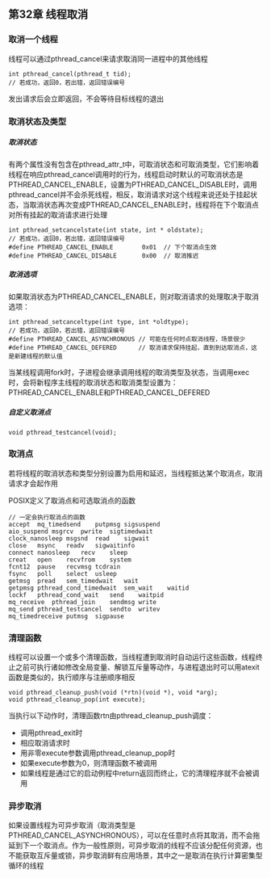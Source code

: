 ## 第32章 线程取消

### 取消一个线程

线程可以通过pthread_cancel来请求取消同一进程中的其他线程

```
int pthread_cancel(pthread_t tid);
// 若成功，返回0，若出错，返回错误编号
```

发出请求后会立即返回，不会等待目标线程的退出

### 取消状态及类型

##### 取消状态

有两个属性没有包含在pthread_attr_t中，可取消状态和可取消类型，它们影响着线程在响应pthread_cancel调用时的行为，线程启动时默认的可取消状态是PTHREAD_CANCEL_ENABLE，设置为PTHREAD_CANCEL_DISABLE时，调用pthread_cancel并不会杀死线程，相反，取消请求对这个线程来说还处于挂起状态，当取消状态再次变成PTHREAD_CANCEL_ENABLE时，线程将在下个取消点对所有挂起的取消请求进行处理

```
int pthread_setcancelstate(int state, int * oldstate);
// 若成功，返回0，若出错，返回错误编号
#define PTHREAD_CANCEL_ENABLE        0x01  // 下个取消点生效
#define PTHREAD_CANCEL_DISABLE       0x00  // 取消推迟
```

##### 取消选项

如果取消状态为PTHREAD_CANCEL_ENABLE，则对取消请求的处理取决于取消选项：

```
int pthread_setcanceltype(int type, int *oldtype);
// 若成功，返回0，若出错，返回错误编号
#define PTHREAD_CANCEL_ASYNCHRONOUS // 可能在任何时点取消线程，场景很少
#define PTHREAD_CANCEL_DEFERED      // 取消请求保持挂起，直到到达取消点，这是新建线程的默认值
```

当某线程调用fork时，子进程会继承调用线程的取消类型及状态，当调用exec时，会将新程序主线程的取消状态和取消类型设置为：PTHREAD_CANCEL_ENABLE和PTHREAD_CANCEL_DEFERED

##### 自定义取消点

```
void pthread_testcancel(void);
```

### 取消点

若将线程的取消状态和类型分别设置为启用和延迟，当线程抵达某个取消点，取消请求才会起作用

POSIX定义了取消点和可选取消点的函数

```
// 一定会执行取消点的函数
accept	mq_timedsend	putpmsg	sigsuspend
aio_suspend	msgrcv	pwrite	sigtimedwait
clock_nanosleep	msgsnd	read	sigwait
close	msync	readv	sigwaitinfo
connect	nanosleep	recv	sleep
creat	open	recvfrom	system
fcnt12	pause	recvmsg	tcdrain
fsync	poll	select	usleep
getmsg	pread	sem_timedwait	wait
getpmsg	pthread_cond_timedwait	sem_wait	waitid
lockf	pthread_cond_wait	send	waitpid
mq_receive	pthread_join	sendmsg	write
mq_send	pthread_testcancel	sendto	writev
mq_timedreceive	putmsg	sigpause	
```

### 清理函数

线程可以设置一个或多个清理函数，当线程遭到取消时自动运行这些函数，线程终止之前可执行诸如修改全局变量、解锁互斥量等动作，与进程退出时可以用atexit函数是类似的，执行顺序与注册顺序相反

```
void pthread_cleanup_push(void (*rtn)(void *), void *arg);
void pthread_cleanup_pop(int execute);
```

当执行以下动作时，清理函数rtn由pthread_cleanup_push调度：

- 调用pthread_exit时
- 相应取消请求时
- 用非零execute参数调用pthread_cleanup_pop时
- 如果execute参数为0，则清理函数不被调用
- 如果线程是通过它的启动例程中return返回而终止，它的清理程序就不会被调用

### 异步取消

如果设置线程为可异步取消（取消类型是PTHREAD_CANCEL_ASYNCHRONOUS），可以在任意时点将其取消，而不会拖延到下一个取消点。作为一般性原则，可异步取消的线程不应该分配任何资源，也不能获取互斥量或锁，异步取消鲜有应用场景，其中之一是取消在执行计算密集型循环的线程